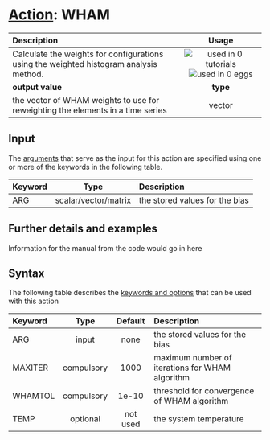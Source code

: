 # [Action](actions.md): WHAM

| Description    | Usage |
|:--------|:--------:|
| Calculate the weights for configurations using the weighted histogram analysis method. | ![used in 0 tutorials](https://img.shields.io/badge/tutorials-0-red.svg)![used in 0 eggs](https://img.shields.io/badge/nest-0-red.svg)|
 | **output value** | **type** |
| the vector of WHAM weights to use for reweighting the elements in a time series | vector |

## Input

The [arguments](specifying_arguments.html) that serve as the input for this action are specified using one or more of the keywords in the following table.

| Keyword |  Type | Description |
|:--------|:------:|:-----------|
| ARG | scalar/vector/matrix | the stored values for the bias |


## Further details and examples 
Information for the manual from the code would go in here 
## Syntax 
The following table describes the [keywords and options](parsing.md) that can be used with this action 

| Keyword | Type | Default | Description |
|:-------|:----:|:-------:|:-----------|
| ARG | input | none | the stored values for the bias |
| MAXITER | compulsory | 1000 |  maximum number of iterations for WHAM algorithm |
| WHAMTOL | compulsory | 1e-10 |  threshold for convergence of WHAM algorithm |
| TEMP | optional | not used | the system temperature |

